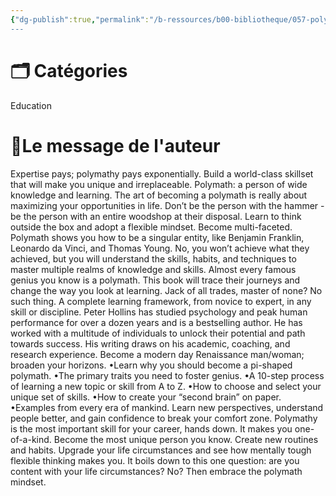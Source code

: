 ```yaml
---
{"dg-publish":true,"permalink":"/b-ressources/b00-bibliotheque/057-polymath-master-multiple-disciplines-learn-new-skills-think-flexibly-and-become-extraordinary-autodidact-peter-hollins/","title":"Polymath: Master Multiple Disciplines, Learn New Skills, Think Flexibly, and Become Extraordinary Autodidact","tags":["📓Book"],"noteIcon":""}
---
```



# 🗂 Catégories 
Education

# 📍Le message de l'auteur
Expertise pays; polymathy pays exponentially. Build a world-class skillset that will make you unique and irreplaceable. Polymath: a person of wide knowledge and learning. The art of becoming a polymath is really about maximizing your opportunities in life. Don’t be the person with the hammer - be the person with an entire woodshop at their disposal. Learn to think outside the box and adopt a flexible mindset. Become multi-faceted. Polymath shows you how to be a singular entity, like Benjamin Franklin, Leonardo da Vinci, and Thomas Young. No, you won’t achieve what they achieved, but you will understand the skills, habits, and techniques to master multiple realms of knowledge and skills. Almost every famous genius you know is a polymath. This book will trace their journeys and change the way you look at learning. Jack of all trades, master of none? No such thing. A complete learning framework, from novice to expert, in any skill or discipline. Peter Hollins has studied psychology and peak human performance for over a dozen years and is a bestselling author. He has worked with a multitude of individuals to unlock their potential and path towards success. His writing draws on his academic, coaching, and research experience. Become a modern day Renaissance man/woman; broaden your horizons. •Learn why you should become a pi-shaped polymath. •The primary traits you need to foster genius. •A 10-step process of learning a new topic or skill from A to Z. •How to choose and select your unique set of skills. •How to create your “second brain” on paper. •Examples from every era of mankind. Learn new perspectives, understand people better, and gain confidence to break your comfort zone. Polymathy is the most important skill for your career, hands down. It makes you one-of-a-kind. Become the most unique person you know. Create new routines and habits. Upgrade your life circumstances and see how mentally tough flexible thinking makes you. It boils down to this one question: are you content with your life circumstances? No? Then embrace the polymath mindset.